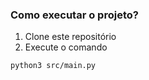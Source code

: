 ### Como executar o projeto?
1. Clone este repositório
2. Execute o comando
```
python3 src/main.py
```
